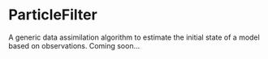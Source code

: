# ParticleFilter
A generic data assimilation algorithm to estimate the initial state of a model based on observations.
Coming soon...
